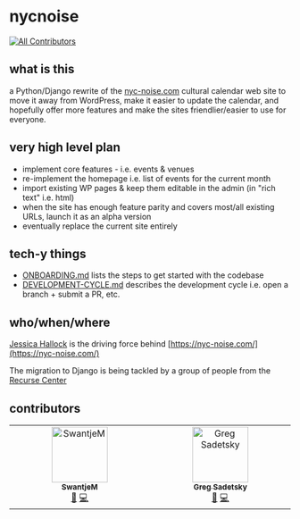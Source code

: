 # nycnoise

[![All Contributors](https://img.shields.io/github/all-contributors/gregsadetsky/nycnoise?color=ee8449&style=flat-square)](#contributors)

## what is this

a Python/Django rewrite of the [nyc-noise.com](https://nyc-noise.com/) cultural calendar web site to move it away from WordPress, make it easier to update the calendar, and hopefully offer more features and make the sites friendlier/easier to use for everyone.

## very high level plan

- implement core features - i.e. events & venues
- re-implement the homepage i.e. list of events for the current month
- import existing WP pages & keep them editable in the admin (in "rich text" i.e. html)
- when the site has enough feature parity and covers most/all existing URLs, launch it as an alpha version
- eventually replace the current site entirely

## tech-y things

- [ONBOARDING.md](docs/ONBOARDING.md) lists the steps to get started with the codebase
- [DEVELOPMENT-CYCLE.md](docs/DEVELOPMENT-CYCLE.md) describes the development cycle i.e. open a branch + submit a PR, etc.

## who/when/where

[Jessica Hallock](https://jessica-hallock.com/) is the driving force behind [https://nyc-noise.com/](https://nyc-noise.com/)

The migration to Django is being tackled by a group of people from the [Recurse Center](https://www.recurse.com/)

## contributors

<!-- ALL-CONTRIBUTORS-LIST:START - Do not remove or modify this section -->
<!-- prettier-ignore-start -->
<!-- markdownlint-disable -->
<table>
  <tbody>
    <tr>
      <td align="center" valign="top" width="14.28%"><a href="https://github.com/SwantjeM"><img src="https://avatars.githubusercontent.com/u/28712729?v=4?s=100" width="100px;" alt="SwantjeM"/><br /><sub><b>SwantjeM</b></sub></a><br /><a href="#doc-SwantjeM" title="Documentation">📖</a> <a href="#code-SwantjeM" title="Code">💻</a></td>
      <td align="center" valign="top" width="14.28%"><a href="https://github.com/gregsadetsky"><img src="https://avatars.githubusercontent.com/u/1017304?v=4?s=100" width="100px;" alt="Greg Sadetsky"/><br /><sub><b>Greg Sadetsky</b></sub></a><br /><a href="#doc-gregsadetsky" title="Documentation">📖</a> <a href="#code-gregsadetsky" title="Code">💻</a></td>
    </tr>
  </tbody>
</table>

<!-- markdownlint-restore -->
<!-- prettier-ignore-end -->

<!-- ALL-CONTRIBUTORS-LIST:END -->
